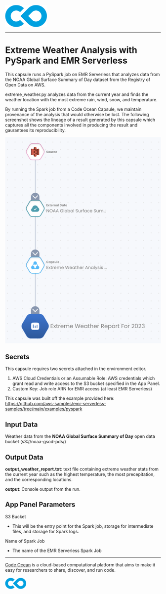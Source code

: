 [![Code Ocean Logo](images/CO_logo_135x72.png)](http://codeocean.com/product)

<hr>

# Extreme Weather Analysis with PySpark and EMR Serverless

This capsule runs a PySpark job on EMR Serverless that analyzes data from the NOAA Global Surface Summary of Day dataset from the Registry of Open Data on AWS.

extreme_weather.py analyzes data from the current year and finds the weather location with the most extreme rain, wind, snow, and temperature.

By running the Spark job from a Code Ocean Capsule, we maintain provenance of the analysis that would otherwise be lost. The following screenshot shows the lineage of a result generated by this capsule which captures all the components involved in producing the result and gaurantees its reproducibility. 

![Lineage Graph](images/weather_lineage.png)
## Secrets

This capsule requires two secrets attached in the environment editor. 

1. AWS Cloud Credentials or an Assumable Role: AWS credentials which grant read and write access to the S3 bucket specified in the App Panel. 
2. Custom Key: Job role ARN for EMR access (at least EMR Serverless) 

This capsule was built off the example provided here: 
https://github.com/aws-samples/emr-serverless-samples/tree/main/examples/pyspark

## Input Data

Weather data from the **NOAA Global Surface Summary of Day** open data bucket (s3://noaa-gsod-pds/)

## Output Data

**output_weather_report.txt**: text file containing extreme weather stats from the current year such as the highest temperature, the most precepitation, and the corresponding locations. 

**output**: Console output from the run.

## App Panel Parameters

S3 Bucket
- This will be the entry point for the Spark job, storage for intermediate files, and storage for Spark logs. 

Name of Spark Job
- The name of the EMR Serverless Spark Job 

<hr>

[Code Ocean](https://codeocean.com/) is a cloud-based computational platform that aims to make it easy for researchers to share, discover, and run code.<br /><br />
[![Code Ocean Logo](images/CO_logo_68x36.png)](https://www.codeocean.com)
